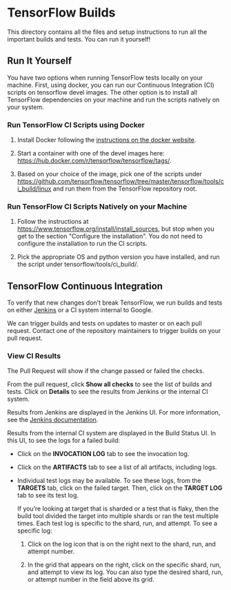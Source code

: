 # TensorFlow Builds

This directory contains all the files and setup instructions to run all the
important builds and tests. You can run it yourself!

## Run It Yourself

You have two options when running TensorFlow tests locally on your
machine. First, using docker, you can run our Continuous Integration
(CI) scripts on tensorflow devel images. The other option is to install
all TensorFlow dependencies on your machine and run the scripts
natively on your system.

### Run TensorFlow CI Scripts using Docker

1.  Install Docker following the [instructions on the docker website](https://docs.docker.com/engine/installation/).

2.  Start a container with one of the devel images here:
    https://hub.docker.com/r/tensorflow/tensorflow/tags/.

3.  Based on your choice of the image, pick one of the scripts under
    https://github.com/tensorflow/tensorflow/tree/master/tensorflow/tools/ci_build/linux
    and run them from the TensorFlow repository root.

### Run TensorFlow CI Scripts Natively on your Machine

1.  Follow the instructions at https://www.tensorflow.org/install/install_sources,
    but stop when you get to the section "Configure the installation". You do not
    need to configure the installation to run the CI scripts.

2.  Pick the appropriate OS and python version you have installed,
    and run the script under tensorflow/tools/ci_build/<OS>.

## TensorFlow Continuous Integration

To verify that new changes don’t break TensorFlow, we run builds and
tests on either [Jenkins](https://jenkins-ci.org/) or a CI system
internal to Google.

We can trigger builds and tests on updates to master or on each pull
request. Contact one of the repository maintainers to trigger builds
on your pull request.

### View CI Results

The Pull Request will show if the change passed or failed the checks.

From the pull request, click **Show all checks** to see the list of builds
and tests. Click on **Details** to see the results from Jenkins or the internal
CI system.

Results from Jenkins are displayed in the Jenkins UI. For more information,
see the [Jenkins documentation](https://jenkins.io/doc/).

Results from the internal CI system are displayed in the Build Status UI. In
this UI, to see the logs for a failed build:

*   Click on the **INVOCATION LOG** tab to see the invocation log.

*   Click on the **ARTIFACTS** tab to see a list of all artifacts, including logs.

*   Individual test logs may be available. To see these logs, from the **TARGETS**
    tab, click on the failed target. Then, click on the **TARGET LOG** tab to see
    its test log.

    If you’re looking at target that is sharded or a test that is flaky, then
    the build tool divided the target into multiple shards or ran the test
    multiple times. Each test log is specific to the shard, run, and attempt.
    To see a specific log:

    1.  Click on the log icon that is on the right next to the shard, run,
        and attempt number.

    2.  In the grid that appears on the right, click on the specific shard,
        run, and attempt to view its log. You can also type the desired shard,
        run, or attempt number in the field above its grid.
